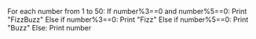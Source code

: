 For each number from 1 to 50:
    If number%3==0 and number%5==0:
        Print "FizzBuzz"
    Else if number%3==0:
        Print "Fizz"
    Else if number%5==0:
        Print "Buzz"
    Else:
        Print number
